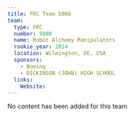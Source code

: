 ```yaml
---
title: FRC Team 5080
team:
  type: FRC
  number: 5080
  name: Robot Alchemy Manipulators
  rookie_year: 2014
  location: Wilmington, DE, USA
  sponsors:
    - Boeing
    - DICKINSON (JOHN) HIGH SCHOOL
  links:
    Website: 
---
```

No content has been added for this team